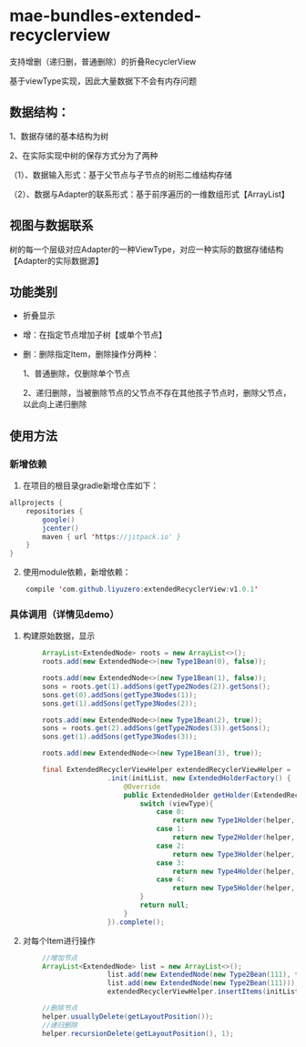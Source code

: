 mae-bundles-extended-recyclerview
=================================
支持增删（递归删，普通删除）的折叠RecyclerView

基于viewType实现，因此大量数据下不会有内存问题

## 数据结构：

1、数据存储的基本结构为树

2、在实际实现中树的保存方式分为了两种

（1）、数据输入形式：基于父节点与子节点的树形二维结构存储

（2）、数据与Adapter的联系形式：基于前序遍历的一维数组形式【ArrayList】

## 视图与数据联系

树的每一个层级对应Adapter的一种ViewType，对应一种实际的数据存储结构【Adapter的实际数据源】


## 功能类别

- 折叠显示

- 增：在指定节点增加子树【或单个节点】

- 删：删除指定Item，删除操作分两种：

    1、普通删除，仅删除单个节点

    2、递归删除，当被删除节点的父节点不存在其他孩子节点时，删除父节点，以此向上递归删除

## 使用方法
### 新增依赖
1. 在项目的根目录gradle新增仓库如下：

```java
allprojects {
    repositories {
        google()
        jcenter()
        maven { url 'https://jitpack.io' }
    }
}
```

2. 使用module依赖，新增依赖：

```java
    compile 'com.github.liyuzero:extendedRecyclerView:v1.0.1'
```

### 具体调用（详情见demo）
1. 构建原始数据，显示

```java
        ArrayList<ExtendedNode> roots = new ArrayList<>();
        roots.add(new ExtendedNode<>(new Type1Bean(0), false));

        roots.add(new ExtendedNode<>(new Type1Bean(1), false));
        sons = roots.get(1).addSons(getType2Nodes(2)).getSons();
        sons.get(0).addSons(getType3Nodes(1));
        sons.get(1).addSons(getType3Nodes(2));

        roots.add(new ExtendedNode<>(new Type1Bean(2), true));
        sons = roots.get(2).addSons(getType2Nodes(3)).getSons();
        sons.get(1).addSons(getType3Nodes(3));

        roots.add(new ExtendedNode<>(new Type1Bean(3), true));

        final ExtendedRecyclerViewHelper extendedRecyclerViewHelper =  = ExtendedRecyclerViewBuilder.build(recyclerView)
                        .init(initList, new ExtendedHolderFactory() {
                            @Override
                            public ExtendedHolder getHolder(ExtendedRecyclerViewHelper helper, ViewGroup parent, int viewType) {
                                switch (viewType){
                                    case 0:
                                        return new Type1Holder(helper, LayoutInflater.from(parent.getContext()).inflate(R.layout.holder1, parent, false));
                                    case 1:
                                        return new Type2Holder(helper, LayoutInflater.from(parent.getContext()).inflate(R.layout.holder2, parent, false));
                                    case 2:
                                        return new Type3Holder(helper, LayoutInflater.from(parent.getContext()).inflate(R.layout.holder3, parent, false));
                                    case 3:
                                        return new Type4Holder(helper, LayoutInflater.from(parent.getContext()).inflate(R.layout.holder4, parent, false));
                                    case 4:
                                        return new Type5Holder(helper, LayoutInflater.from(parent.getContext()).inflate(R.layout.holder5, parent, false));
                                }
                                return null;
                            }
                        }).complete();

```

2. 对每个Item进行操作

```java
        //增加节点
        ArrayList<ExtendedNode> list = new ArrayList<>();
                        list.add(new ExtendedNode(new Type2Bean(111), false, new ExtendedNode(new Type3Bean(1111))));
                        list.add(new ExtendedNode(new Type2Bean(111)));
                        extendedRecyclerViewHelper.insertItems(initList.get(0), 0, list);

        //删除节点
        helper.usuallyDelete(getLayoutPosition());
        //递归删除
        helper.recursionDelete(getLayoutPosition(), 1);
```
